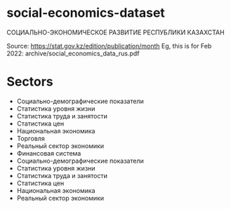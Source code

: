 # social-economics-dataset
СОЦИАЛЬНО-ЭКОНОМИЧЕСКОЕ РАЗВИТИЕ РЕСПУБЛИКИ КАЗАХСТАН


Source: https://stat.gov.kz/edition/publication/month
Eg, this is for Feb 2022: archive/social_economics_data_rus.pdf

# Sectors
* Социально-демографические показатели
* Статистика уровня жизни
* Статистика труда и занятости
* Статистика цен
* Национальная экономика
* Торговля
* Реальный сектор экономики
* Финансовая система
* Социально-демографические показатели
* Статистика уровня жизни
* Статистика труда и занятости
* Статистика цен
* Национальная экономика
* Реальный сектор экономики



